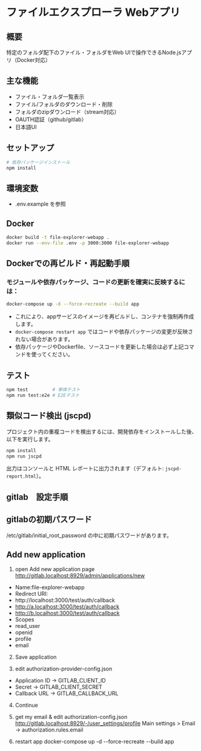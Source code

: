 # ファイルエクスプローラ Webアプリ

## 概要
特定のフォルダ配下のファイル・フォルダをWeb UIで操作できるNode.jsアプリ（Docker対応）

## 主な機能
- ファイル・フォルダ一覧表示
- ファイル/フォルダのダウンロード・削除
- フォルダのzipダウンロード（stream対応）
- OAUTH認証（github/gitlab）
- 日本語UI

## セットアップ
```sh
# 依存パッケージインストール
npm install
```

## 環境変数
- .env.example を参照

## Docker
```sh
docker build -t file-explorer-webapp .
docker run --env-file .env -p 3000:3000 file-explorer-webapp
```

## Dockerでの再ビルド・再起動手順

### モジュールや依存パッケージ、コードの更新を確実に反映するには：

```sh
docker-compose up -d --force-recreate --build app
```
- これにより、appサービスのイメージを再ビルドし、コンテナを強制再作成します。
- `docker-compose restart app` ではコードや依存パッケージの変更が反映されない場合があります。
- 依存パッケージやDockerfile、ソースコードを更新した場合は必ず上記コマンドを使ってください。

## テスト
```sh
npm test         # 単体テスト
npm run test:e2e # E2Eテスト
```

## 類似コード検出 (jscpd)

プロジェクト内の重複コードを検出するには、開発依存をインストールした後、以下を実行します。

```sh
npm install
npm run jscpd
```

出力はコンソールと HTML レポートに出力されます（デフォルト: `jscpd-report.html`）。


## gitlab　設定手順
## gitlabの初期パスワード
/etc/gitlab/initial_root_password の中に初期パスワードがあります。

## Add new application
1. open Add new application page
http://gitlab.localhost:8929/admin/applications/new

- Name:file-explorer-webapp
- Redirect URI:
 - http://localhost:3000/test/auth/callback
 - http://a.localhost:3000/test/auth/callback
 - http://b.localhost:3000/test/auth/callback
- Scopes
 - read_user
 - openid
 - profile
 - email
 
2. Save application

3. edit authorization-provider-config.json
- Application ID -> GITLAB_CLIENT_ID
- Secret -> GITLAB_CLIENT_SECRET
- Callback URL -> GITLAB_CALLBACK_URL

4. Continue

5. get my email & edit authorization-config.json
http://gitlab.localhost:8929/-/user_settings/profile
Main settings > Email -> authorization.rules.email

6. restart app
docker-compose up -d --force-recreate --build app